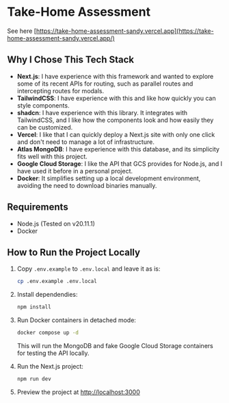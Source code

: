 # Take-Home Assessment

See here [https://take-home-assessment-sandy.vercel.app](https://take-home-assessment-sandy.vercel.app/)

## Why I Chose This Tech Stack

- **Next.js**: I have experience with this framework and wanted to explore some of its recent APIs for routing, such as parallel routes and intercepting routes for modals.
- **TailwindCSS**: I have experience with this and like how quickly you can style components.
- **shadcn**: I have experience with this library. It integrates with TailwindCSS, and I like how the components look and how easily they can be customized.
- **Vercel**: I like that I can quickly deploy a Next.js site with only one click and don't need to manage a lot of infrastructure.
- **Atlas MongoDB**: I have experience with this database, and its simplicity fits well with this project.
- **Google Cloud Storage**: I like the API that GCS provides for Node.js, and I have used it before in a personal project.
- **Docker**: It simplifies setting up a local development environment, avoiding the need to download binaries manually.

## Requirements

- Node.js (Tested on v20.11.1)
- Docker

## How to Run the Project Locally

1. Copy `.env.example` to `.env.local` and leave it as is:
   
   ```bash
   cp .env.example .env.local
   ```

2. Install dependendies:

   ```bash
   npm install
   ```

3. Run Docker containers in detached mode:

   ```bash
   docker compose up -d
   ```
   This will run the MongoDB and fake Google Cloud Storage containers for testing the API locally.

4. Run the Next.js project:

   ```bash
   npm run dev
   ```

5. Preview the project at [http://localhost:3000](http://localhost:3000)
